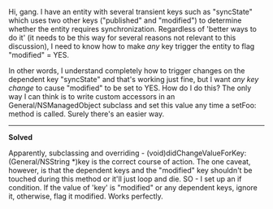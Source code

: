 Hi, gang. I have an entity with several transient keys such as "syncState" which uses two other keys ("published" and "modified") to determine whether the entity requires synchronization. Regardless of 'better ways to do it' (it needs to be this way for several reasons not relevant to this discussion), I need to know how to make *any* key trigger the entity to flag "modified" = YES.

In other words, I understand completely how to trigger changes on the dependent key "syncState" and that's working just fine, but I want *any key change* to cause "modified" to be set to YES. How do I do this? The only way I can think is to write custom accessors in an General/NSManagedObject subclass and set this value any time a     setFoo: method is called. Surely there's an easier way.

----

**Solved**

Apparently, subclassing and overriding     - (void)didChangeValueForKey:(General/NSString *)key is the correct course of action. The one caveat, however, is that the dependent keys and the "modified" key shouldn't be touched during this method or it'll just loop and die. SO - I set up an if condition. If the value of 'key' is "modified" or any dependent keys, ignore it, otherwise, flag it modified. Works perfectly.